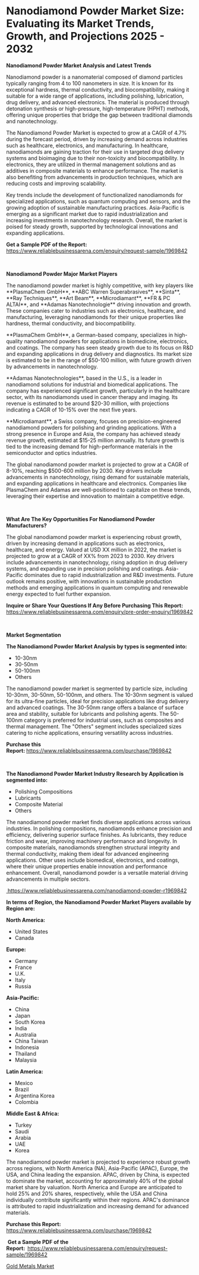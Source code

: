 <p><h1>Nanodiamond Powder Market Size: Evaluating its Market Trends, Growth, and Projections 2025 - 2032</h1></p><p><strong>Nanodiamond Powder Market Analysis and Latest Trends</strong></p>
<p><p>Nanodiamond powder is a nanomaterial composed of diamond particles typically ranging from 4 to 100 nanometers in size. It is known for its exceptional hardness, thermal conductivity, and biocompatibility, making it suitable for a wide range of applications, including polishing, lubrication, drug delivery, and advanced electronics. The material is produced through detonation synthesis or high-pressure, high-temperature (HPHT) methods, offering unique properties that bridge the gap between traditional diamonds and nanotechnology.</p><p>The Nanodiamond Powder Market is expected to grow at a CAGR of 4.7% during the forecast period, driven by increasing demand across industries such as healthcare, electronics, and manufacturing. In healthcare, nanodiamonds are gaining traction for their use in targeted drug delivery systems and bioimaging due to their non-toxicity and biocompatibility. In electronics, they are utilized in thermal management solutions and as additives in composite materials to enhance performance. The market is also benefiting from advancements in production techniques, which are reducing costs and improving scalability.</p><p>Key trends include the development of functionalized nanodiamonds for specialized applications, such as quantum computing and sensors, and the growing adoption of sustainable manufacturing practices. Asia-Pacific is emerging as a significant market due to rapid industrialization and increasing investments in nanotechnology research. Overall, the market is poised for steady growth, supported by technological innovations and expanding applications.</p></p>
<p><strong>Get a Sample PDF of the Report:&nbsp;</strong> <a href="https://www.reliablebusinessarena.com/enquiry/request-sample/1969842?utm_campaign=2115&utm_medium=2&utm_source=Github&utm_content=ia&utm_term=25012025&utm_id=nanodiamond-powder">https://www.reliablebusinessarena.com/enquiry/request-sample/1969842</a></p>
<p>&nbsp;</p>
<p><strong>Nanodiamond Powder Major Market Players</strong></p>
<p><p>The nanodiamond powder market is highly competitive, with key players like **PlasmaChem GmbH**, **ABC Warren Superabrasives**, **Sinta**, **Ray Techniques**, **Art Beam**, **Microdiamant**, **FR & PC ALTAI**, and **Adamas Nanotechnologie** driving innovation and growth. These companies cater to industries such as electronics, healthcare, and manufacturing, leveraging nanodiamonds for their unique properties like hardness, thermal conductivity, and biocompatibility.</p><p>**PlasmaChem GmbH**, a German-based company, specializes in high-quality nanodiamond powders for applications in biomedicine, electronics, and coatings. The company has seen steady growth due to its focus on R&D and expanding applications in drug delivery and diagnostics. Its market size is estimated to be in the range of $50-100 million, with future growth driven by advancements in nanotechnology.</p><p>**Adamas Nanotechnologies**, based in the U.S., is a leader in nanodiamond solutions for industrial and biomedical applications. The company has experienced significant growth, particularly in the healthcare sector, with its nanodiamonds used in cancer therapy and imaging. Its revenue is estimated to be around $20-30 million, with projections indicating a CAGR of 10-15% over the next five years.</p><p>**Microdiamant**, a Swiss company, focuses on precision-engineered nanodiamond powders for polishing and grinding applications. With a strong presence in Europe and Asia, the company has achieved steady revenue growth, estimated at $15-25 million annually. Its future growth is tied to the increasing demand for high-performance materials in the semiconductor and optics industries.</p><p>The global nanodiamond powder market is projected to grow at a CAGR of 8-10%, reaching $500-600 million by 2030. Key drivers include advancements in nanotechnology, rising demand for sustainable materials, and expanding applications in healthcare and electronics. Companies like PlasmaChem and Adamas are well-positioned to capitalize on these trends, leveraging their expertise and innovation to maintain a competitive edge.</p></p>
<p>&nbsp;</p>
<p><strong>What Are The Key Opportunities For Nanodiamond Powder Manufacturers?</strong></p>
<p><p>The global nanodiamond powder market is experiencing robust growth, driven by increasing demand in applications such as electronics, healthcare, and energy. Valued at USD XX million in 2022, the market is projected to grow at a CAGR of XX% from 2023 to 2030. Key drivers include advancements in nanotechnology, rising adoption in drug delivery systems, and expanding use in precision polishing and coatings. Asia-Pacific dominates due to rapid industrialization and R&D investments. Future outlook remains positive, with innovations in sustainable production methods and emerging applications in quantum computing and renewable energy expected to fuel further expansion.</p></p>
<p><strong>Inquire or Share Your Questions If Any Before Purchasing This Report:</strong> <a href="https://www.reliablebusinessarena.com/enquiry/pre-order-enquiry/1969842?utm_campaign=2115&utm_medium=2&utm_source=Github&utm_content=ia&utm_term=25012025&utm_id=nanodiamond-powder">https://www.reliablebusinessarena.com/enquiry/pre-order-enquiry/1969842</a></p>
<p>&nbsp;</p>
<p><strong>Market Segmentation</strong></p>
<p><strong>The Nanodiamond Powder Market Analysis by types is segmented into:</strong></p>
<p><ul><li>10-30nm</li><li>30-50nm</li><li>50-100nm</li><li>Others</li></ul></p>
<p><p>The nanodiamond powder market is segmented by particle size, including 10-30nm, 30-50nm, 50-100nm, and others. The 10-30nm segment is valued for its ultra-fine particles, ideal for precision applications like drug delivery and advanced coatings. The 30-50nm range offers a balance of surface area and stability, suitable for lubricants and polishing agents. The 50-100nm category is preferred for industrial uses, such as composites and thermal management. The "Others" segment includes specialized sizes catering to niche applications, ensuring versatility across industries.</p></p>
<p><strong>Purchase this Report:&nbsp;</strong><a href="https://www.reliablebusinessarena.com/purchase/1969842?utm_campaign=2115&utm_medium=2&utm_source=Github&utm_content=ia&utm_term=25012025&utm_id=nanodiamond-powder">https://www.reliablebusinessarena.com/purchase/1969842</a></p>
<p>&nbsp;</p>
<p><strong>The Nanodiamond Powder Market Industry Research by Application is segmented into:</strong></p>
<p><ul><li>Polishing Compositions</li><li>Lubricants</li><li>Composite Material</li><li>Others</li></ul></p>
<p><p>The nanodiamond powder market finds diverse applications across various industries. In polishing compositions, nanodiamonds enhance precision and efficiency, delivering superior surface finishes. As lubricants, they reduce friction and wear, improving machinery performance and longevity. In composite materials, nanodiamonds strengthen structural integrity and thermal conductivity, making them ideal for advanced engineering applications. Other uses include biomedical, electronics, and coatings, where their unique properties enable innovation and performance enhancement. Overall, nanodiamond powder is a versatile material driving advancements in multiple sectors.</p></p>
<p><a href="https://www.reliablebusinessarena.com/nanodiamond-powder-r1969842?utm_campaign=2115&utm_medium=2&utm_source=Github&utm_content=ia&utm_term=25012025&utm_id=nanodiamond-powder">&nbsp;https://www.reliablebusinessarena.com/nanodiamond-powder-r1969842</a></p>
<p><strong>In terms of Region, the Nanodiamond Powder Market Players available by Region are:</strong></p>
<p>
    <p> <strong> North America: </strong>
        <ul>
            <li>United States</li>
            <li>Canada</li>
        </ul>
        </p> 
    <p> <strong> Europe: </strong>
        <ul>
            <li>Germany</li>
            <li>France</li>
            <li>U.K.</li>
            <li>Italy</li>
            <li>Russia</li>
        </ul>
        </p> 
    <p> <strong> Asia-Pacific: </strong>
        <ul>
            <li>China</li>
            <li>Japan</li>
            <li>South Korea</li>
            <li>India</li>
            <li>Australia</li>
            <li>China Taiwan</li>
            <li>Indonesia</li>
            <li>Thailand</li>
            <li>Malaysia</li>
        </ul>
        </p> 
    <p> <strong> Latin America: </strong>
        <ul>
            <li>Mexico</li>
            <li>Brazil</li>
            <li>Argentina Korea</li>
            <li>Colombia</li>
        </ul>
        </p> 
    <p> <strong> Middle East & Africa: </strong>
        <ul>
            <li>Turkey</li>
            <li>Saudi</li>
            <li>Arabia</li>
            <li>UAE</li>
            <li>Korea</li>
        </ul>
    </p>
    </p>
<p><p>The nanodiamond powder market is projected to experience robust growth across regions, with North America (NA), Asia-Pacific (APAC), Europe, the USA, and China leading the expansion. APAC, driven by China, is expected to dominate the market, accounting for approximately 40% of the global market share by valuation. North America and Europe are anticipated to hold 25% and 20% shares, respectively, while the USA and China individually contribute significantly within their regions. APAC's dominance is attributed to rapid industrialization and increasing demand for advanced materials.</p></p>
<p><strong>Purchase this Report: </strong><a href="https://www.reliablebusinessarena.com/purchase/1969842?utm_campaign=2115&utm_medium=2&utm_source=Github&utm_content=ia&utm_term=25012025&utm_id=nanodiamond-powder">https://www.reliablebusinessarena.com/purchase/1969842</a></p>
<p>&nbsp;<strong>Get a Sample PDF of the Report:&nbsp;&nbsp;</strong><a href="https://www.reliablebusinessarena.com/enquiry/request-sample/1969842?utm_campaign=2115&utm_medium=2&utm_source=Github&utm_content=ia&utm_term=25012025&utm_id=nanodiamond-powder">https://www.reliablebusinessarena.com/enquiry/request-sample/1969842</a></p>
<p><strong></strong></p>
<p><p><a href="https://github.com/sofayahoo2023/Market-Research-Report-List-6/blob/main/gold-metals-market.md?utm_campaign=2115&utm_medium=2&utm_source=Github&utm_content=ia&utm_term=25012025&utm_id=nanodiamond-powder">Gold Metals Market</a></p></p>